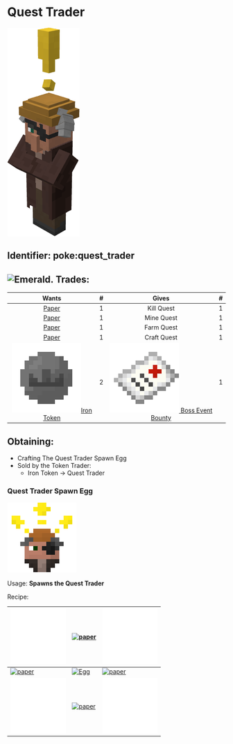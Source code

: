 # Quest Trader

![](https://github.com/ItsMePok/PFE/blob/wikiAssets/Entity/poke.quest.trader.png?raw=true)

## Identifier: **poke:quest\_trader** <a href="#identifier" id="identifier"></a>

## <img src="https://minecraft.wiki/images/Emerald_JE3_BE3.png?4c5f3" alt="Emerald." data-size="line"> Trades:

<table><thead><tr><th align="center">Wants</th><th data-type="number">#</th><th align="center">Gives</th><th data-type="number">#</th></tr></thead><tbody><tr><td align="center"><a href="https://minecraft.wiki/w/Paper"><img src="https://minecraft.wiki/images/Paper_JE2_BE2.png?9c3be" alt="" data-size="line">Paper</a></td><td>1</td><td align="center">Kill Quest</td><td>1</td></tr><tr><td align="center"><a href="https://minecraft.wiki/w/Paper"><img src="https://minecraft.wiki/images/Paper_JE2_BE2.png?9c3be" alt="" data-size="line">Paper</a></td><td>1</td><td align="center">Mine Quest</td><td>1</td></tr><tr><td align="center"><a href="https://minecraft.wiki/w/Paper"><img src="https://minecraft.wiki/images/Paper_JE2_BE2.png?9c3be" alt="" data-size="line">Paper</a></td><td>1</td><td align="center">Farm Quest</td><td>1</td></tr><tr><td align="center"><a href="https://minecraft.wiki/w/Paper"><img src="https://minecraft.wiki/images/Paper_JE2_BE2.png?9c3be" alt="" data-size="line">Paper</a></td><td>1</td><td align="center">Craft Quest</td><td>1</td></tr><tr><td align="center"><a href="../../items/currency/tokens/iron-token.md"><img src="https://github.com/ItsMePok/PFE/blob/wikiAssets/wikiMain/iron_token.png?raw=true" alt="" data-size="line">Iron Token</a></td><td>2</td><td align="center"><a href="../../items/misc/boss-event-bounty.md"><img src="https://github.com/ItsMePok/PFE/blob/wikiAssets/wikiMain/bounty.png?raw=true" alt="" data-size="line"> Boss Event Bounty</a></td><td>1</td></tr></tbody></table>

## Obtaining:

* Crafting The Quest Trader Spawn Egg
* Sold by the Token Trader:
  * Iron Token -> Quest Trader

### Quest Trader Spawn Egg

![](https://github.com/ItsMePok/PFE/blob/wikiAssets/wikiMain/quest_trader_spawn_egg.png?raw=true)

Usage: **Spawns the Quest Trader**

Recipe:

| ![empty](https://github.com/ItsMePok/PFE/blob/wikiAssets/MiscIcons/Blank.png)   | [![paper](https://minecraft.wiki/images/Paper_JE2_BE2.png?9c3be)](https://minecraft.wiki/w/Paper)            | ![empty](https://github.com/ItsMePok/PFE/blob/wikiAssets/MiscIcons/Blank.png)   |
| ------------------------------------------------------------------------------------------------- | ------------------------------------------------------------------------------------------------------------ | ------------------------------------------------------------------------------------------------- |
| [![paper](https://minecraft.wiki/images/Paper_JE2_BE2.png?9c3be)](https://minecraft.wiki/w/Paper) | [![Egg](https://minecraft.wiki/images/Egg_JE2_BE2.png?495d9\&format=original)](https://minecraft.wiki/w/Egg) | [![paper](https://minecraft.wiki/images/Paper_JE2_BE2.png?9c3be)](https://minecraft.wiki/w/Paper) |
| ![empty](https://github.com/ItsMePok/PFE/blob/wikiAssets/MiscIcons/Blank.png)   | [![paper](https://minecraft.wiki/images/Paper_JE2_BE2.png?9c3be)](https://minecraft.wiki/w/Paper)            | ![empty](https://github.com/ItsMePok/PFE/blob/wikiAssets/MiscIcons/Blank.png)   |
